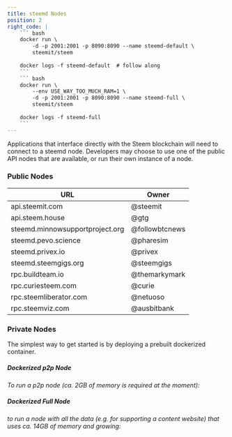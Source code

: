 ```yaml
---
title: steemd Nodes
position: 2
right_code: |
    ``` bash
    docker run \
        -d -p 2001:2001 -p 8090:8090 --name steemd-default \
        steemit/steem
    
    docker logs -f steemd-default  # follow along
    ``` 
    ``` bash
    docker run \
        --env USE_WAY_TOO_MUCH_RAM=1 \
        -d -p 2001:2001 -p 8090:8090 --name steemd-full \
        steemit/steem
    
    docker logs -f steemd-full
    ```  
---
```


Applications that interface directly with the Steem blockchain will need to connect to a steemd node. Developers may choose to use one of the public API nodes that are available, or run their own instance of a node.

### Public Nodes

|URL|Owner|
|---|---|
|api.steemit.com|@steemit|
|api.steem.house|@gtg|
|steemd.minnowsupportproject.org|@followbtcnews|
|steemd.pevo.science|@pharesim|
|steemd.privex.io|@privex|
|steemd.steemgigs.org|@steemgigs|
|rpc.buildteam.io|@themarkymark|
|rpc.curiesteem.com|@curie|
|rpc.steemliberator.com|@netuoso|
|rpc.steemviz.com|@ausbitbank|

### Private Nodes

The simplest way to get started is by deploying a prebuilt dockerized container. 
 
##### Dockerized p2p Node
*To run a p2p node (ca. 2GB of memory is required at the moment):*

##### Dockerized Full Node
*to run a node with all the data (e.g. for supporting a content website) that uses ca. 14GB of memory and growing:*
